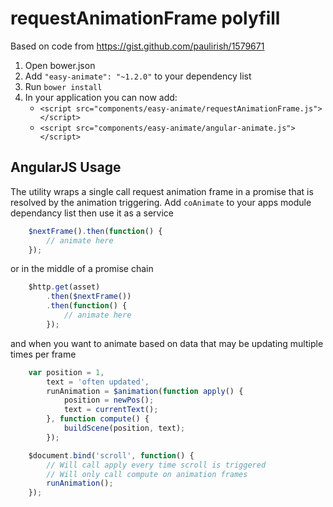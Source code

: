 # requestAnimationFrame polyfill

Based on code from https://gist.github.com/paulirish/1579671

1. Open bower.json
2. Add `"easy-animate": "~1.2.0"` to your dependency list
3. Run `bower install`
4. In your application you can now add:
   * `<script src="components/easy-animate/requestAnimationFrame.js"></script>`
   * `<script src="components/easy-animate/angular-animate.js"></script>`


## AngularJS Usage

The utility wraps a single call request animation frame in a promise that is resolved by the animation triggering.
Add `coAnimate` to your apps module dependancy list then use it as a service

```javascript
    $nextFrame().then(function() {
        // animate here
    });
```

or in the middle of a promise chain

```javascript
    $http.get(asset)
        .then($nextFrame())
        .then(function() {
            // animate here
        });
```

and when you want to animate based on data that may be updating multiple times per frame

```javascript
    var position = 1,
        text = 'often updated',
        runAnimation = $animation(function apply() {
            position = newPos();
            text = currentText();
        }, function compute() {
            buildScene(position, text);
        });

    $document.bind('scroll', function() {
        // Will call apply every time scroll is triggered
        // Will only call compute on animation frames
        runAnimation();
    });
```
